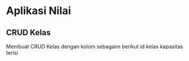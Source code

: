# Aplikasi Nilai
## CRUD Kelas
Membuat CRUD Kelas dengan kolom sebagaim berikut
id
kelas
kapasitas
terisi